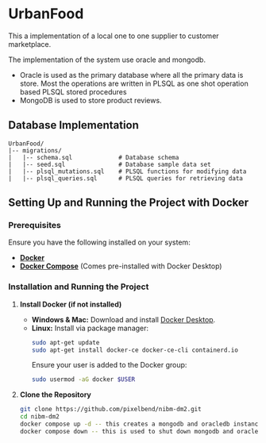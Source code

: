 # UrbanFood

This a implementation of a local one to one
supplier to customer marketplace. 

The implementation
of the system use oracle and mongodb.

- Oracle is used as the primary database where all the primary data is store. 
Most the operations are written in PLSQL as one shot operation based PLSQL stored procedures
- MongoDB is used to store product reviews.

## Database Implementation

```
UrbanFood/
|-- migrations/
|   |-- schema.sql             # Database schema
|   |-- seed.sql               # Database sample data set
|   |-- plsql_mutations.sql    # PLSQL functions for modifying data
|   |-- plsql_queries.sql      # PLSQL queries for retrieving data
```

## Setting Up and Running the Project with Docker

### Prerequisites
Ensure you have the following installed on your system:

- **[Docker](https://www.docker.com/get-started)**
- **[Docker Compose](https://docs.docker.com/compose/install/)** (Comes pre-installed with Docker Desktop)

### Installation and Running the Project

1. **Install Docker (if not installed)**  
   - **Windows & Mac:** Download and install [Docker Desktop](https://www.docker.com/products/docker-desktop).  
   - **Linux:** Install via package manager:
     ```sh
     sudo apt-get update
     sudo apt-get install docker-ce docker-ce-cli containerd.io
     ```
     Ensure your user is added to the Docker group:
     ```sh
     sudo usermod -aG docker $USER
     ```

2. **Clone the Repository**  
   ```sh
   git clone https://github.com/pixelbend/nibm-dm2.git
   cd nibm-dm2
   docker compose up -d -- this creates a mongodb and oracledb instance
   docker compose down -- this is used to shut down mongodb and oracledb instance
   ```
